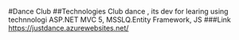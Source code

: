 #Dance Club
##Technologies
Club dance , its dev for learing using technnologi ASP.NET MVC 5, MSSLQ.Entity Framework, JS
###Link
https://justdance.azurewebsites.net/

